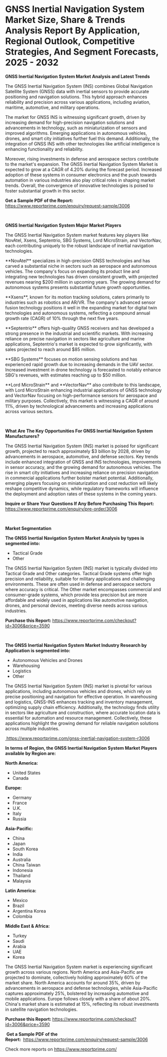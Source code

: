 <p><h1>GNSS Inertial Navigation System Market Size, Share & Trends Analysis Report By Application, Regional Outlook, Competitive Strategies, And Segment Forecasts, 2025 - 2032</h1></p><p><strong>GNSS Inertial Navigation System Market Analysis and Latest Trends</strong></p>
<p><p>The GNSS Inertial Navigation System (INS) combines Global Navigation Satellite System (GNSS) data with inertial sensors to provide accurate positioning and navigation solutions. This hybrid approach enhances reliability and precision across various applications, including aviation, maritime, automotive, and military operations. </p><p>The market for GNSS INS is witnessing significant growth, driven by increasing demand for high-precision navigation solutions and advancements in technology, such as miniaturization of sensors and improved algorithms. Emerging applications in autonomous vehicles, drones, and smart city initiatives further fuel this demand. Additionally, the integration of GNSS INS with other technologies like artificial intelligence is enhancing functionality and reliability.</p><p>Moreover, rising investments in defense and aerospace sectors contribute to the market's expansion. The GNSS Inertial Navigation System Market is expected to grow at a CAGR of 4.20% during the forecast period. Increased adoption of these systems in consumer electronics and the push towards automation in various industries also play critical roles in shaping market trends. Overall, the convergence of innovative technologies is poised to foster substantial growth in this sector.</p></p>
<p><strong>Get a Sample PDF of the Report:&nbsp;</strong> <a href="https://www.reportprime.com/enquiry/request-sample/3006?utm_campaign=2202&utm_medium=2&utm_source=Github&utm_content=ia&utm_term=18032025&utm_id=gnss-inertial-navigation-system">https://www.reportprime.com/enquiry/request-sample/3006</a></p>
<p>&nbsp;</p>
<p><strong>GNSS Inertial Navigation System Major Market Players</strong></p>
<p><p>The GNSS Inertial Navigation System market features key players like NovAtel, Xsens, Septentrio, SBG Systems, Lord MicroStrain, and VectorNav, each contributing uniquely to the robust landscape of inertial navigation technologies.</p><p>**NovAtel** specializes in high-precision GNSS technologies and has carved a substantial niche in sectors such as aerospace and autonomous vehicles. The company's focus on expanding its product line and integrating new technologies has driven consistent growth, with projected revenues nearing $200 million in upcoming years. The growing demand for autonomous systems presents substantial future growth opportunities.</p><p>**Xsens**, known for its motion tracking solutions, caters primarily to industries such as robotics and AR/VR. The company's advanced sensor fusion technology positions it well in the expanding market for digital twin technologies and autonomous systems, reflecting a compound annual growth rate (CAGR) of 10% through the next five years.</p><p>**Septentrio** offers high-quality GNSS receivers and has developed a strong presence in the industrial and scientific markets. With increasing reliance on precise navigation in sectors like agriculture and marine applications, Septentrio's market is expected to grow significantly, with sales projected to reach around $85 million.</p><p>**SBG Systems** focuses on motion sensing solutions and has experienced rapid growth due to increasing demands in the UAV sector. Increased investment in drone technology is forecasted to notably enhance SBG's revenues, with estimates reaching up to $50 million.</p><p>**Lord MicroStrain** and **VectorNav** also contribute to this landscape, with Lord MicroStrain enhancing industrial applications of GNSS technology and VectorNav focusing on high-performance sensors for aerospace and military purposes. Collectively, this market is witnessing a CAGR of around 11%, driven by technological advancements and increasing applications across various sectors.</p></p>
<p>&nbsp;</p>
<p><strong>What Are The Key Opportunities For GNSS Inertial Navigation System Manufacturers?</strong></p>
<p><p>The GNSS Inertial Navigation System (INS) market is poised for significant growth, projected to reach approximately $3 billion by 2028, driven by advancements in aerospace, automotive, and defense sectors. Key trends include enhanced integration of GNSS and INS technologies, improvements in sensor accuracy, and the growing demand for autonomous vehicles. The rise in smart city initiatives and increasing reliance on precision navigation in commercial applications further bolster market potential. Additionally, emerging players focusing on miniaturization and cost reduction will likely reshape competitive dynamics, while regulatory frameworks will influence the deployment and adoption rates of these systems in the coming years.</p></p>
<p><strong>Inquire or Share Your Questions If Any Before Purchasing This Report:</strong> <a href="https://www.reportprime.com/enquiry/pre-order/3006?utm_campaign=2202&utm_medium=2&utm_source=Github&utm_content=ia&utm_term=18032025&utm_id=gnss-inertial-navigation-system">https://www.reportprime.com/enquiry/pre-order/3006</a></p>
<p>&nbsp;</p>
<p><strong>Market Segmentation</strong></p>
<p><strong>The GNSS Inertial Navigation System Market Analysis by types is segmented into:</strong></p>
<p><ul><li>Tactical Grade</li><li>Other</li></ul></p>
<p><p>The GNSS Inertial Navigation System (INS) market is typically divided into Tactical Grade and Other categories. Tactical Grade systems offer high precision and reliability, suitable for military applications and challenging environments. These are often used in defense and aerospace sectors where accuracy is critical. The Other market encompasses commercial and consumer-grade systems, which provide less precision but are more affordable and widely used in applications like automotive navigation, drones, and personal devices, meeting diverse needs across various industries.</p></p>
<p><strong>Purchase this Report:&nbsp;</strong><a href="https://www.reportprime.com/checkout?id=3006&price=3590&utm_campaign=2202&utm_medium=2&utm_source=Github&utm_content=ia&utm_term=18032025&utm_id=gnss-inertial-navigation-system">https://www.reportprime.com/checkout?id=3006&price=3590</a></p>
<p>&nbsp;</p>
<p><strong>The GNSS Inertial Navigation System Market Industry Research by Application is segmented into:</strong></p>
<p><ul><li>Autonomous Vehicles and Drones</li><li>Warehousing</li><li>Logistics</li><li>Other</li></ul></p>
<p><p>The GNSS Inertial Navigation System (INS) market is pivotal for various applications, including autonomous vehicles and drones, which rely on precise positioning and navigation for effective operation. In warehousing and logistics, GNSS-INS enhances tracking and inventory management, optimizing supply chain efficiency. Additionally, the technology finds utility in sectors like agriculture and construction, where accurate location data is essential for automation and resource management. Collectively, these applications highlight the growing demand for reliable navigation solutions across multiple industries.</p></p>
<p><a href="https://www.reportprime.com/gnss-inertial-navigation-system-r3006?utm_campaign=2202&utm_medium=2&utm_source=Github&utm_content=ia&utm_term=18032025&utm_id=gnss-inertial-navigation-system">&nbsp;https://www.reportprime.com/gnss-inertial-navigation-system-r3006</a></p>
<p><strong>In terms of Region, the GNSS Inertial Navigation System Market Players available by Region are:</strong></p>
<p>
    <p> <strong> North America: </strong>
        <ul>
            <li>United States</li>
            <li>Canada</li>
        </ul>
        </p> 
    <p> <strong> Europe: </strong>
        <ul>
            <li>Germany</li>
            <li>France</li>
            <li>U.K.</li>
            <li>Italy</li>
            <li>Russia</li>
        </ul>
        </p> 
    <p> <strong> Asia-Pacific: </strong>
        <ul>
            <li>China</li>
            <li>Japan</li>
            <li>South Korea</li>
            <li>India</li>
            <li>Australia</li>
            <li>China Taiwan</li>
            <li>Indonesia</li>
            <li>Thailand</li>
            <li>Malaysia</li>
        </ul>
        </p> 
    <p> <strong> Latin America: </strong>
        <ul>
            <li>Mexico</li>
            <li>Brazil</li>
            <li>Argentina Korea</li>
            <li>Colombia</li>
        </ul>
        </p> 
    <p> <strong> Middle East & Africa: </strong>
        <ul>
            <li>Turkey</li>
            <li>Saudi</li>
            <li>Arabia</li>
            <li>UAE</li>
            <li>Korea</li>
        </ul>
    </p>
    </p>
<p><p>The GNSS Inertial Navigation System market is experiencing significant growth across various regions. North America and Asia-Pacific are projected to dominate, collectively holding approximately 60% of the market share. North America accounts for around 35%, driven by advancements in aerospace and defense technologies, while Asia-Pacific captures approximately 25%, bolstered by increasing automotive and mobile applications. Europe follows closely with a share of about 20%. China's market share is estimated at 15%, reflecting its robust investments in satellite navigation technologies.</p></p>
<p><strong>Purchase this Report: </strong><a href="https://www.reportprime.com/checkout?id=3006&price=3590&utm_campaign=2202&utm_medium=2&utm_source=Github&utm_content=ia&utm_term=18032025&utm_id=gnss-inertial-navigation-system">https://www.reportprime.com/checkout?id=3006&price=3590</a></p>
<p>&nbsp;<strong>Get a Sample PDF of the Report:&nbsp;&nbsp;</strong><a href="https://www.reportprime.com/enquiry/request-sample/3006?utm_campaign=2202&utm_medium=2&utm_source=Github&utm_content=ia&utm_term=18032025&utm_id=gnss-inertial-navigation-system">https://www.reportprime.com/enquiry/request-sample/3006</a></p>
<p><strong></strong></p>
<p>Check more reports on <a href="https://www.reportprime.com/?utm_campaign=2202&utm_medium=2&utm_source=Github&utm_content=ia&utm_term=18032025&utm_id=gnss-inertial-navigation-system">https://www.reportprime.com/</a></p>